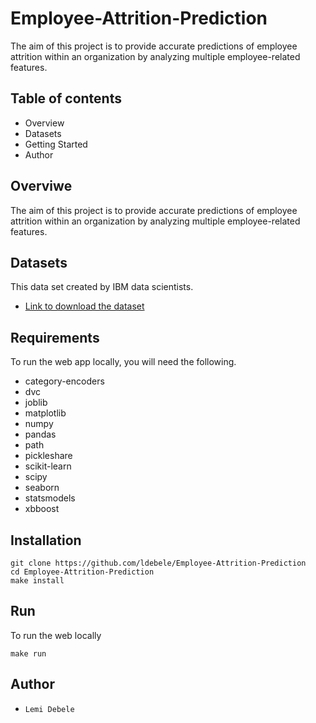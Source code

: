 # Employee-Attrition-Prediction

The aim of this project is to provide accurate predictions of employee attrition within an organization by analyzing multiple employee-related features.

## Table of contents
- Overview
- Datasets
- Getting Started
- Author

## Overviwe
The aim of this project is to provide accurate predictions of employee attrition within an organization by analyzing multiple employee-related features.

## Datasets
This data set created by IBM data scientists.
- [Link to download the dataset](https://zenodo.org/record/4088439#.Y9Y3rtJBwUE)
## Requirements
To run the web app locally, you will need the following.
- category-encoders
- dvc
- joblib
- matplotlib
- numpy
- pandas 
- path
- pickleshare
- scikit-learn
- scipy
- seaborn
- statsmodels
- xbboost

## Installation
```
git clone https://github.com/ldebele/Employee-Attrition-Prediction
cd Employee-Attrition-Prediction 
make install
```
## Run 
To run the web locally
```
make run
``` 

## Author
- `Lemi Debele`